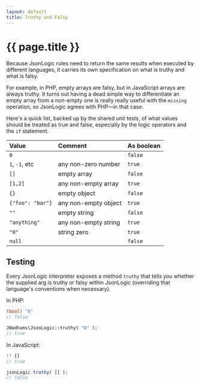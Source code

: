 ```yaml
---
layout: default
title: Truthy and Falsy
---
```


# {{ page.title }}

Because JsonLogic rules need to return the same results when executed by different languages, it carries its own specification on what is truthy and what is falsy.

For example, in PHP, empty arrays are falsy, but in JavaScript arrays are always truthy.  It turns out having a dead simple way to differentiate an empty array from a non-empty one is really really useful with the `missing` operation, so JsonLogic agrees with PHP&mdash;in that case.

Here's a quick list, backed up by the shared unit tests, of what values should be treated as true and false, especially by the logic operators and the `if` statement.

| Value  | Comment | As boolean |
:--- | :--- | :---
 `0` | | `false` 
 `1`, `-1`, etc | any non-zero number | `true` 
 `[]` | empty array | `false` 
 `[1,2]` | any non-empty array | `true` 
 `{}` | empty object | `false` 
 `{"foo": "bar"}` | any non-empty object | `true` 
 `""` | empty string | `false` 
 `"anything"` | any non-empty string | `true`
 `"0"` | string zero | `true`
 `null` | | `false`

## Testing

Every JsonLogic interpreter exposes a method `truthy` that tells you whether the supplied arg is truthy or falsy within JsonLogic (overriding that language's conventions when necessary).

In PHP: 

```php
(bool) "0"
// false

JWadhams\JsonLogic::truthy( "0" );
// true
```

In JavaScript: 

```js
!! []
// true

jsonLogic.truthy( [] );
// false
```

